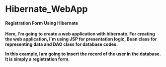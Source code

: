 # Hibernate_WebApp

#### Registration Form Using Hibernate

**Here, I'm going to create a web application with hibernate. For creating the web application, I'm using JSP for presentation logic, Bean class for representing data and DAO class for database codes.**

**In this example,I am going to insert the record of the user in the database. It is simply a registration form.**

